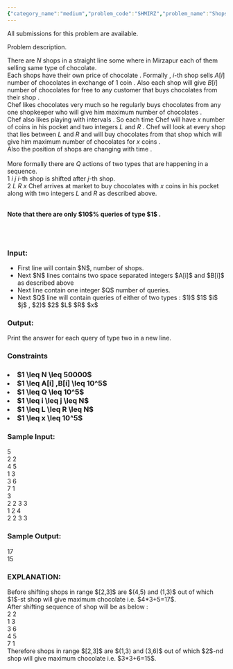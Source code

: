 ```yaml
---
{"category_name":"medium","problem_code":"SHMIRZ","problem_name":"Shops in Mirzapur","languages_supported":{"0":"C","1":"CPP14","2":"JAVA","3":"PYTH","4":"PYTH 3.6","5":"PYPY","6":"CS2","7":"PAS fpc","8":"PAS gpc","9":"RUBY","10":"PHP","11":"GO","12":"NODEJS","13":"HASK","14":"rust","15":"SCALA","16":"swift","17":"D","18":"PERL","19":"FORT","20":"WSPC","21":"ADA","22":"CAML","23":"ICK","24":"BF","25":"ASM","26":"CLPS","27":"PRLG","28":"ICON","29":"SCM qobi","30":"PIKE","31":"ST","32":"NICE","33":"LUA","34":"BASH","35":"NEM","36":"LISP sbcl","37":"LISP clisp","38":"SCM guile","39":"JS","40":"ERL","41":"TCL","42":"kotlin","43":"PERL6","44":"TEXT","45":"SCM chicken","46":"PYP3","47":"CLOJ","48":"COB","49":"FS"},"max_timelimit":2.5,"source_sizelimit":50000,"problem_author":"xodiac","problem_tester":null,"date_added":"25-12-2018","tags":{"0":"convex","1":"decomposition","2":"medium","3":"pelt2019","4":"squareroot","5":"xodiac","6":"xodiac"},"time":{"view_start_date":1547476200,"submit_start_date":1547476200,"visible_start_date":1547476200,"end_date":1735669800},"is_direct_submittable":false,"layout":"problem"}
---
```

<span class="solution-visible-txt">All submissions for this problem are available.</span><p>Problem description.</p>
There are $N$ shops in a straight line some where in Mirzapur each of them selling same type of chocolate. <br>
Each shops have their own price of chocolate . Formally , $i$-th shop sells $A[i]$ number of chocolates in exchange of $1$ coin . Also each shop will give $B[i]$ number of chocolates for free to any customer that buys chocolates from their shop .
<br>
Chef likes chocolates very much so he regularly buys chocolates from any one shopkeeper who will give him maximum number of chocolates . <br/>
Chef also likes playing with intervals . So each time Chef will have $x$ number of coins in his pocket and two integers $L$ and $R$ . Chef will look at every shop that lies between $L$ and $R$ and will buy chocolates from that shop which will give him maximum number of chocolates for $x$ coins .
<br>
Also the position of shops are changing with time . 
<br> <br>
More formally there are $Q$ actions of two types that are happening in a sequence. <br>
$1$ $i$ $j$                           $i$-th shop is shifted after $j$-th shop. <br>
$2$ $L$ $R$ $x$                 Chef arrives at market to buy chocolates with $x$ coins in his pocket along with two integers $L$ and $R$ as described above.  <br> <br>

<p> <b> Note that there are only $10$% queries of type $1$ .</b></p>
<br><br>

<h3>Input:</h3>
<ul>
<li>First line will contain $N$, number of shops.</li> 
 <li>Next $N$ lines contains two space separated integers $A[i]$ and $B[i]$ as described above</li> 
<li>Next line contain one integer $Q$ number of queries. </li>
<li>Next $Q$ line will contain queries of either of two types : $1)$ $1$ $i$ $j$   ,     $2)$  $2$ $L$ $R$ $x$ <br>
</li>
 
</ul>
<h3>Output:</h3>
Print the answer for each query of type two in a new line. <br>

<h3>Constraints<h3> 
<li>$1 \leq N \leq 50000$</li>
<li> $1 \leq A[i] ,B[i] \leq 10^5$</li>
<li> $1 \leq Q \leq 10^5$</li>
<li> $1 \leq i \leq j \leq N$</li>
<li> $1 \leq L \leq R \leq N$</li>
<li> $1 \leq x \leq 10^5$</li>

<h3>Sample Input:</h3>
5     <br/>
2 2  <br/>
4 5<br/>
1 3<br/>
3 6<br/>
7 1<br/>
3<br/>
2 2 3 3<br/>
1 2 4<br/>
2 2 3 3<br/>
        
<h3>Sample Output:</h3>
17 <br/>
15 <br/>
	
<h3>EXPLANATION:</h3>
Before shifting shops in range $[2,3]$ are $(4,5) and (1,3)$ out of which $1$-st shop will give maximum chocolate i.e. $4*3+5=17$. <br>
After shifting sequence of shop will be as below : <br>
2 2  <br/>
1 3<br/>
3 6<br/>
4 5<br/>
7 1<br/>
 Therefore  shops in range $[2,3]$ are $(1,3) and (3,6)$ out of which $2$-nd shop will give maximum chocolate i.e. $3*3+6=15$. <br>
